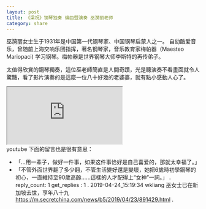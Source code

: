 ```yaml
---
layout: post
title: 《梁祝》钢琴独奏 编曲暨演奏 巫漪丽老师
category: share
---
```

巫漪丽女士生于1931年是中国第一代钢琴家、中国钢琴启蒙人之一。 自幼酷爱音乐，曾随前上海交响乐团指挥，著名钢琴家，音乐教育家梅帕器（Maesteo Mariopaci) 学习钢琴。梅帕器是世界钢琴大师李斯特的再传弟子。

太值得欣賞的鋼琴獨奏，這位巫老師簡直是人間奇蹟，光是聽演奏不看畫面就令人驚豔，看了影片演奏的是這麼一位八十好幾的老婆婆，就有點小感動人心了。

<div class="videoWrapper"><iframe src="https://www.youtube.com/embed/c4YzLPXyV6w"></iframe></div>
youtube 下面的留言也是很有意思：

+ 「...用一辈子，做好一件事，如果这件事恰好是自己喜爱的，那就太幸福了。」
+ 「不管外面世界翻了多少翻，不管生活變好還是變壞，她把6歲時初學鋼琴的初心，一直維持至90歲高齡……這樣的人才配得上“女神”一詞。」
.
reply_count: 1
get_replies : 1
.
2019-04-24_15:19:34 wkliang
巫女士已在新加坡去世，享年八十九
https://m.secretchina.com/news/b5/2019/04/23/891429.html
.
